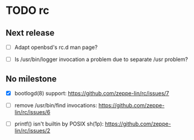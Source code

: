 TODO rc
=======


Next release
------------
  - [ ] Adapt openbsd's rc.d man page?
  - [ ] Is /usr/bin/logger invocation a problem due to separate /usr problem?


No milestone
------------
  - [x] bootlogd(8) support:
        https://github.com/zeppe-lin/rc/issues/7

  - [ ] remove /usr/bin/find invocations:
        https://github.com/zeppe-lin/rc/issues/6

  - [ ] printf() isn't builtin by POSIX sh(1p):
        https://github.com/zeppe-lin/rc/issues/2
